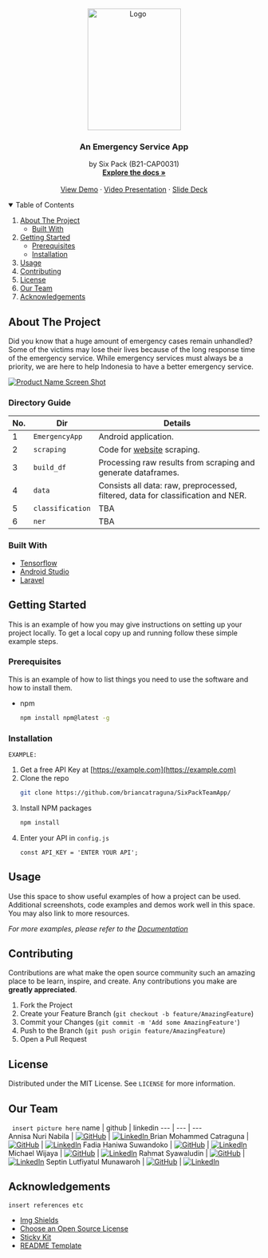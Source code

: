 <!-- PROJECT SHIELDS -->
<!--
*** I'm using markdown "reference style" links for readability.
*** Reference links are enclosed in brackets [ ] instead of parentheses ( ).
*** See the bottom of this document for the declaration of the reference variables
*** for contributors-url, forks-url, etc. This is an optional, concise syntax you may use.
*** https://www.markdownguide.org/basic-syntax/#reference-style-links
-->
<!-- [![Contributors][contributors-shield]][contributors-url]
[![Forks][forks-shield]][forks-url]
[![Stargazers][stars-shield]][stars-url]
[![Issues][issues-shield]][issues-url]
[![MIT License][license-shield]][license-url]
[![LinkedIn][linkedin-shield]][linkedin-url] -->


<!-- PROJECT LOGO -->
<br />
<p align="center">
  <a href="https://github.com/briancatraguna/SixPackTeamApp/">
    <img src="https://user-images.githubusercontent.com/32363208/119332765-40f68e00-bcb3-11eb-9517-ff4fa1104210.jpg" alt="Logo" width="187" height="244">
  </a>

  <h3 align="center">An Emergency Service App</h3>

  <p align="center">
    by Six Pack (B21-CAP0031)
    <br />
    <a href="https://github.com/briancatraguna/SixPackTeamApp/"><strong>Explore the docs »</strong></a>
    <br />
    <br />
    <a href="https://github.com/briancatraguna/SixPackTeamApp/">View Demo</a>
    ·
    <a href="https://github.com/briancatraguna/SixPackTeamApp/">Video Presentation</a>
    ·
    <a href="https://github.com/briancatraguna/SixPackTeamApp/">Slide Deck</a>
  </p>
</p>



<!-- TABLE OF CONTENTS -->
<details open="open">
  <summary>Table of Contents</summary>
  <ol>
    <li>
      <a href="#about-the-project">About The Project</a>
      <ul>
        <li><a href="#built-with">Built With</a></li>
      </ul>
    </li>
    <li>
      <a href="#getting-started">Getting Started</a>
      <ul>
        <li><a href="#prerequisites">Prerequisites</a></li>
        <li><a href="#installation">Installation</a></li>
      </ul>
    </li>
    <li><a href="#usage">Usage</a></li>
    <li><a href="#contributing">Contributing</a></li>
    <li><a href="#license">License</a></li>
    <li><a href="#contact">Our Team</a></li>
    <li><a href="#acknowledgements">Acknowledgements</a></li>
  </ol>
</details>


<!-- ABOUT THE PROJECT -->
## About The Project

Did you know that a huge amount of emergency cases remain unhandled? Some of the victims may lose their lives because of the long response time of the emergency service. While emergency services must always be a priority, we are here to help Indonesia to have a better emergency service. 

[![Product Name Screen Shot][product-screenshot]](https://example.com)

### Directory Guide

No. | Dir | Details
--- | --- | ---
1 | `EmergencyApp` | Android application.
2 | `scraping` | Code for [website](https://lapor.go.id) scraping.
3 | `build_df` | Processing raw results from scraping and generate dataframes.
4 | `data` | Consists all data: raw, preprocessed, filtered, data for classification and NER.
5 | `classification`| TBA
6 | `ner` | TBA

### Built With

* [Tensorflow](https://tensorflow.com)
* [Android Studio](https://developer.android.com/studio/)
* [Laravel](https://laravel.com)


<!-- GETTING STARTED -->
## Getting Started

This is an example of how you may give instructions on setting up your project locally.
To get a local copy up and running follow these simple example steps.

### Prerequisites

This is an example of how to list things you need to use the software and how to install them.
* npm
  ```sh
  npm install npm@latest -g
  ```

### Installation
`EXAMPLE:`
1. Get a free API Key at [https://example.com](https://example.com)
2. Clone the repo
   ```sh
   git clone https://github.com/briancatraguna/SixPackTeamApp/
   ```
3. Install NPM packages
   ```sh
   npm install
   ```
4. Enter your API in `config.js`
   ```JS
   const API_KEY = 'ENTER YOUR API';
   ```

<!-- USAGE EXAMPLES -->
## Usage

Use this space to show useful examples of how a project can be used. Additional screenshots, code examples and demos work well in this space. You may also link to more resources.

_For more examples, please refer to the [Documentation](https://example.com)_

<!-- ROADMAP -->

<!-- CONTRIBUTING -->
## Contributing

Contributions are what make the open source community such an amazing place to be learn, inspire, and create. Any contributions you make are **greatly appreciated**.

1. Fork the Project
2. Create your Feature Branch (`git checkout -b feature/AmazingFeature`)
3. Commit your Changes (`git commit -m 'Add some AmazingFeature'`)
4. Push to the Branch (`git push origin feature/AmazingFeature`)
5. Open a Pull Request

<!-- LICENSE -->
## License

Distributed under the MIT License. See `LICENSE` for more information.

<!-- OUR TEAM -->
## Our Team
` insert picture here`
 name | github | linkedin 
 ---  |  ---   | ---      
 Annisa Nuri Nabila | <a href="https://github.com/annisann"> <img src="imgs/github.svg" alt="GitHub"></a> | <a href="https://www.linkedin.com/in/annisann"><img src="imgs/linkedin.svg" alt="LinkedIn"> </a>
Brian Mohammed Catraguna | <a href="https://github.com/briancatraguna"><img src="imgs/github.svg" alt="GitHub"></a> | <a href="https://www.linkedin.com/in/"><img src="imgs/linkedin.svg" alt="LinkedIn"></a>
Fadia Haniwa Suwandoko | <a href="https://github.com/fadiahanifa"><img src="imgs/github.svg" alt="GitHub"></a> | <a href="https://www.linkedin.com/in/"><img src="imgs/linkedin.svg" alt="LinkedIn"></a>
Michael Wijaya | <a href="https://github.com/Michael-Wijayaa"><img src="imgs/github.svg" alt="GitHub"></a> | <a href="https://www.linkedin.com/in/"><img src="imgs/linkedin.svg" alt="LinkedIn"></a>
Rahmat Syawaludin | <a href="https://github.com/rahmatsywldn"><img src="imgs/github.svg" alt="GitHub"></a> | <a href="https://www.linkedin.com/in/rahmatsywldn"><img src="imgs/linkedin.svg" alt="LinkedIn"></a>
Septin Lutfiyatul Munawaroh | <a href="https://github.com/septinlutf"><img src="imgs/github.svg" alt="GitHub"></a> | <a href="https://www.linkedin.com/in/"><img src="imgs/linkedin.svg" alt="LinkedIn"></a>

<!-- ACKNOWLEDGEMENTS -->
## Acknowledgements
`insert references etc`
* [Img Shields](https://shields.io)
* [Choose an Open Source License](https://choosealicense.com)
* [Sticky Kit](http://leafo.net/sticky-kit)
* [README Template](https://github.com/othneildrew/Best-README-Template/)

<!-- MARKDOWN LINKS & IMAGES -->
<!-- https://www.markdownguide.org/basic-syntax/#reference-style-links -->
[contributors-shield]: https://img.shields.io/github/contributors/othneildrew/Best-README-Template.svg?style=for-the-badge
[contributors-url]: https://github.com/othneildrew/Best-README-Template/graphs/contributors
[forks-shield]: https://img.shields.io/github/forks/othneildrew/Best-README-Template.svg?style=for-the-badge
[forks-url]: https://github.com/othneildrew/Best-README-Template/network/members
[stars-shield]: https://img.shields.io/github/stars/othneildrew/Best-README-Template.svg?style=for-the-badge
[stars-url]: https://github.com/othneildrew/Best-README-Template/stargazers
[issues-shield]: https://img.shields.io/github/issues/othneildrew/Best-README-Template.svg?style=for-the-badge
[issues-url]: https://github.com/othneildrew/Best-README-Template/issues
[license-shield]: https://img.shields.io/github/license/othneildrew/Best-README-Template.svg?style=for-the-badge
[license-url]: https://github.com/othneildrew/Best-README-Template/blob/master/LICENSE.txt
[linkedin-shield]: https://img.shields.io/badge/-LinkedIn-black.svg?style=for-the-badge&logo=linkedin&colorB=555
[linkedin-url]: https://linkedin.com/in/othneildrew
[product-screenshot]: images/screenshot.png
